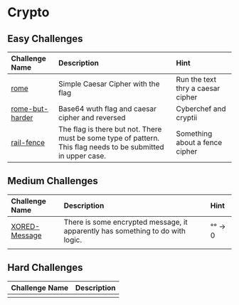 # Crypto

## Easy Challenges
| Challenge Name  | Description | Hint
|:-- | :-- | :---
| [rome](rome)| Simple Caesar Cipher with the flag | Run the text thry a caesar cipher 
| [rome-but-harder](rome-but-harder) | Base64 wuth flag and caesar cipher and reversed | Cyberchef and cryptii
| [rail-fence](rail-fence) | The flag is there but not. There must be some type of pattern. This flag needs to be submitted in upper case. | Something about a fence cipher

## Medium Challenges
| Challenge Name  | Description | Hint
|:-- | :-- | :---
| [XORED-Message](XORED-Message) | There is some encrypted message, it apparently has something to do with logic. | °° -> 0
|  |  | 


## Hard Challenges
| Challenge Name  | Description 
|:-- | :-- 
| |  
